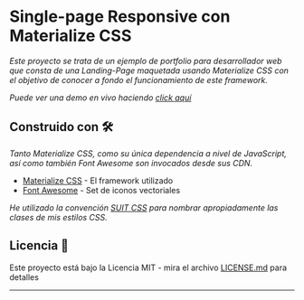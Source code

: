 # Single-page Responsive con Materialize CSS

_Este proyecto se trata de un ejemplo de portfolio para desarrollador web que consta de una Landing-Page maquetada usando Materialize CSS con el objetivo de conocer a fondo el funcionamiento de este framework._

_Puede ver una demo en vivo haciendo [click aquí](https://hugo-ff.github.io/Landing-Page-Materialize-CSS/)_

## Construido con 🛠️

_Tanto Materialize CSS, como su única dependencia a nivel de JavaScript, así como también Font Awesome son invocados desde sus CDN._

* [Materialize CSS](https://materializecss.com/getting-started.html) - El framework utilizado
* [Font Awesome](https://fontawesome.com/how-to-use/on-the-web/referencing-icons/basic-use) - Set de iconos vectoriales

_He utilizado la convención [SUIT CSS](https://github.com/suitcss/suit/blob/master/doc/naming-conventions.md) para nombrar apropiadamente las clases de mis estilos CSS._

## Licencia 📄

Este proyecto está bajo la Licencia MIT - mira el archivo [LICENSE.md](LICENSE.md) para detalles

---

